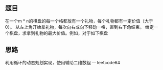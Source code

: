 ## 题目
在一个m * n的棋盘的每一个格都放有一个礼物，每个礼物都有一定价值（大于0）。
从左上角开始拿礼物，每次向右或向下移动一格，直到右下角结束。
给定一个棋盘，求拿到礼物的最大价值。例如，对于如下棋盘

## 思路
利用循环的动态规划实现，使用辅助二维数组 -- leetcode64